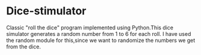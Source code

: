# Dice-stimulator
Classic "roll the dice" program implemented using Python.This dice simulator generates a random number from 1 to 6 for each roll.
I have used the random module for this,since we want to randomize the numbers we get from the dice.
